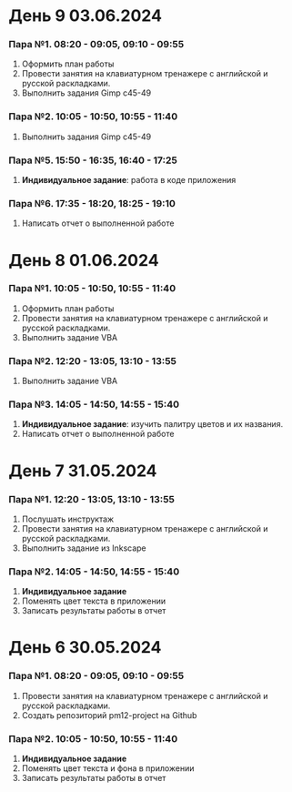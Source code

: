 # День 9 03.06.2024

### Пара №1. 08:20 - 09:05, 09:10 - 09:55
1. Оформить план работы
2. Провести занятия на клавиатурном тренажере с английской и русской раскладками. 
3. Выполнить задания Gimp с45-49
### Пара №2. 10:05 - 10:50, 10:55 - 11:40
1. Выполнить задания Gimp с45-49
### Пара №5. 15:50 - 16:35, 16:40 - 17:25
1. **Индивидуальное задание**: работа в коде приложения 
### Пара №6. 17:35 - 18:20, 18:25 - 19:10
1. Написать отчет о выполненной работе


# День 8 01.06.2024

### Пара №1. 10:05 - 10:50, 10:55 - 11:40
1. Оформить план работы
2. Провести занятия на клавиатурном тренажере с английской и русской раскладками. 
3. Выполнить задание VBA
### Пара №2. 12:20 - 13:05, 13:10 - 13:55
1. Выполнить задание VBA
### Пара №3. 14:05 - 14:50, 14:55 - 15:40
1. **Индивидуальное задание**: изучить палитру цветов и их названия.
2. Написать отчет о выполненной работе  
# День 7 31.05.2024

### Пара №1. 12:20 - 13:05, 13:10 - 13:55
1. Послушать инструктаж
2. Провести занятия на клавиатурном тренажере с английской и русской раскладками.
3. Выполнить задание из Inkscape
### Пара №2. 14:05 - 14:50, 14:55 - 15:40
1. **Индивидуальное задание**
2. Поменять цвет текста в приложении
3. Записать результаты работы в отчет
   
# День 6 30.05.2024

### Пара №1. 08:20 - 09:05, 09:10 - 09:55
1. Провести занятия на клавиатурном тренажере с английской и русской раскладками. 
2. Создать репозиторий pm12-project на Github

### Пара №2. 10:05 - 10:50, 10:55 - 11:40
1. **Индивидуальное задание**
2. Поменять цвет текста и фона в приложении
3. Записать результаты работы в отчет

